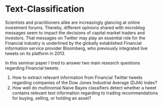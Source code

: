 # Text-Classification

Scientists and practitioners alike are increasingly glancing at online investment forums. Thereby,
different opinions shared with microblog messages seem to impact the decisions of capital
market traders and investors. That messages on Twitter may play an essential role for the
Financial industry is underlined by the globally established Financial information service provider
Bloomberg, who previously integrated live tweets on its platform in 2013.

In this seminar paper I tired to answer two main research questions regarding Financial tweets:
  1. How to extract relevant information from Financial Twitter tweets regarding companies
  of the Dow Jones Industrial Average (DJIA) index?
  2. How well do multinomial Naive Bayes classifiers detect whether a tweet contains relevant
  text information regarding to trading recommendations for buying, selling, or holding an
  asset?
